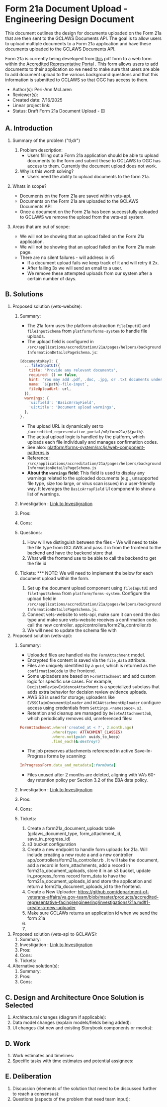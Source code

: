 # Form 21a Document Upload - Engineering Design Document

This document outlines the design for documents uploaded on the Form 21a that are then sent to the GCLAWS Documents API. The goal is to allow users to upload multiple documents to a Form 21a application and have these documents uploaded to the GCLAWS Documents API.

Form 21a is currently being developed from [this](https://www.va.gov/vaforms/va/pdf/va21a.pdf) pdf form to a web form within the [Accredited Representative Portal](https://www.va.gov/representative) . This form allows users to add documents to their application so we need to make sure that users are able to add document upload to the various background questions and that this information is submitted to GCLAWS so that OGC has access to them.

- Author(s): Peri-Ann McLaren
- Reviewer(s):
- Created date: 7/16/2025
- Linear project link:
- Status: Draft Form 21a Document Upload - 🟨
## A. Introduction

1. Summary of the problem ("tl;dr")
    1. Problem description:
         - Users filling out a Form 21a application should be able to upload documents to the form and submit these to GCLAWS to OGC has access to them. Currently the document upload does not work.
    2. Why is this worth solving?
         - Users need the ability to upload documents to the form 21a.
2. Whats in scope?
    - Documents on the Form 21a are saved within vets-api.
    - Documents on the Form 21a are uploaded to the GCLAWS Documents API
    - Once a document on the Form 21a has been successfully uploaded to GCLAWS we remove the upload from the vets-api system.

4. Areas that are out of scope:
   - We will not be showing that an upload failed on the Form 21a application.
   - We will not be showing that an upload failed on the Form 21a main page.
   - There are no silent failures - will address in v5
      - If a document upload fails we keep track of it and will retry it 2x.
      - After failing 3x we will send an email to a user.
      - We remove these attempted uploads from our system after a certain number of days.


## B. Solutions

1. Proposed solution (vets-website):
    1. Summary:
       - The 21a form uses the platform abstraction `fileInputUI` and `fileInputSchema` from `platform/forms-system` to handle file uploads.
       - The upload field is configured in `/src/applications/accreditation/21a/pages/helpers/backgroundInformationDetailsPageSchema.js`:
        ```js
        [documentsKey]: {
          ...fileInputUI({
            title: 'Provide any relevant documents',
            required: () => false,
            hint: 'You may add .pdf, .doc, .jpg, or .txt documents under 25MB. Please name documents with clear, descriptive names.',
            name: `${path}-file-input`,
            fileUploadUrl: url,
          }),
          warnings: {
            'ui:field': 'BasicArrayField',
            'ui:title': 'Document upload warnings',
          },
        },
        ```
        - The upload URL is dynamically set to `/accredited_representative_portal/v0/form21a/${path}`.
        - The actual upload logic is handled by the platform, which uploads each file individually and manages confirmation codes.
        - See also: [platform/forms-system/src/js/web-component-patterns.js](https://github.com/department-of-veterans-affairs/vets-website/blob/main/src/platform/forms-system/src/js/web-component-patterns.js)
        - Reference: `/src/applications/accreditation/21a/pages/helpers/backgroundInformationDetailsPageSchema.js`
        - **About the `warnings` field:** This field is used to display any warnings related to the uploaded documents (e.g., unsupported file type, size too large, or virus scan issues) in a user-friendly way. It leverages the `BasicArrayField` UI component to show a list of warnings.

    2. Investigation : [Link to Investigration](https://github.com/department-of-veterans-affairs/va.gov-team/blob/master/products/accredited-representative-facing/engineering/investigations/21a.md)
    3. Pros:
    4. Cons:
    5. Questions:
         1. How will we distinguish between the files - We will need to take the file type from GCLAWS and pass it in from the frontend to the backend and have the backend store that 
         2. What will the frontend use to be able to call the backend to get the file id
    6. Tickets:
       *** NOTE: We will need to implement the below for each document upload within the form.
        1. Set up the document upload component using `fileInputUI` and `fileInputSchema` from `platform/forms-system`. Configure the upload field in `/src/applications/accreditation/21a/pages/helpers/backgroundInformationDetailsPageSchema.js`.
        2. Connect vets-website to vets-api, make sure it can send the doc type and make sure vets-website receives a confirmation code. call the new controller. app/controllers/form21a_controller.rb 
        3. We will need to update the schema file with 
2. Proposed solution (vets-api):
    1. Summary:
       - Uploaded files are handled via the `FormAttachment` model.
       - Encrypted file content is saved via the `file_data` attribute.
       - Files are uniquely identified by a `guid`, which is returned as the `confirmationCode` to the frontend.
       - Some uploaders are based on `FormAttachment` and add custom logic for specific use cases. For example, `DecisionReviewEvidenceAttachment` is a specialized subclass that adds extra behavior for decision review evidence uploads.
       - AWS S3 is used for storage; uploaders like `EVSSClaimDocumentUploader` and `HCAAttachmentUploader` configure access using credentials from `Settings.<namespace>.s3`.
       - Retention and cleanup are managed by `DeleteAttachmentJob`, which periodically removes old, unreferenced files:

        ```ruby
        FormAttachment.where('created_at < ?', 2.month.ago)
                      .where(type: ATTACHMENT_CLASSES)
                      .where.not(guid: uuids_to_keep)
                      .find_each(&:destroy!)
        ```

       - The job preserves attachments referenced in active Save-In-Progress forms by scanning:

        ```ruby
        InProgressForm.data_and_metadata[:formData]
        ```

       - Files unused after 2 months are deleted, aligning with VA’s 60-day retention policy per Section 3.2 of the EBA data policy.

    2. Investigation : [Link to Investigration](https://github.com/department-of-veterans-affairs/va.gov-team/blob/master/products/accredited-representative-facing/engineering/investigations/21a.md)
    3. Pros:
    4. Cons:
    5. Tickets:
        1. Create a form21a_document_uploads table (gclaws_document_type, form_attachment_id, save_in_progress_id)
        2. s3 bucket configuration
        3. Create a new endpoint to handle form uploads for 21a. Will include creating a new route a and a new controller app/controllers/form21a_controller.rb . It will take the document, add a record in form_attachments, add a record in form21a_document_uploads, store it in an s3 bucket, update in_progress_forms record form_data to have the form21a_document_uploads_id and store the application and return a form21a_document_uploads_id to the frontend.
        4. Create a New Uploader: https://github.com/department-of-veterans-affairs/va.gov-team/blob/master/products/accredited-representative-facing/engineering/investigations/21a.md#1-create-a-new-uploader
        5. Make sure GCLAWs returns an application id when we send the form 21a
        6. 
        7. 
3. Proposed solution (vets-api to GCLAWS):
    1. Summary:
    2. Investigation : [Link to Investigration](https://github.com/department-of-veterans-affairs/va.gov-team/blob/master/products/accredited-representative-facing/engineering/investigations/21a.md)
    3. Pros:
    4. Cons:
    5. Tickets: 
4. Alternative solution(s):
    1. Summary:
    2. Pros:
    3. Cons:

## C. Design and Architecture Once Solution is Selected

1. Architectural changes (diagram if applicable):
2. Data model changes (explain models/fields being added):
3. UI changes (list new and existing Storybook components or mocks):

## D. Work

1. Work estimates and timelines:
2. Specific tasks with time estimates and potential assignees:

## E. Deliberation

1. Discussion (elements of the solution that need to be discussed further to reach a consensus):
2. Questions (aspects of the problem that need team input):
